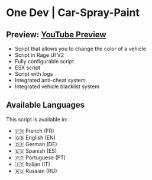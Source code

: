 # One Dev | Car-Spray-Paint

## Preview: [YouTube Preview](https://www.youtube.com/watch?v=_HmCaeVZ3JA)

- Script that allows you to change the color of a vehicle
- Script in Rage UI V2
- Fully configurable script
- ESX script
- Script with logs
- Integrated anti-cheat system
- Integrated vehicle blacklist system

## Available Languages

This script is available in:

- 🇫🇷 French (FR)
- 🇬🇧 English (EN)
- 🇩🇪 German (DE)
- 🇪🇸 Spanish (ES)
- 🇵🇹 Portuguese (PT)
- 🇮🇹 Italian (IT)
- 🇷🇺 Russian (RU)
